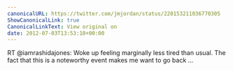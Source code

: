 ```yaml
---
canonicalURL: https://twitter.com/jmjordan/status/220153211036770305
ShowCanonicalLink: true
CanonicalLinkText: View original on
date: 2012-07-03T13:53:10+00:00
---
```

RT @iamrashidajones: Woke up feeling marginally less tired than usual. The fact that this is a noteworthy event makes me want to go back ...